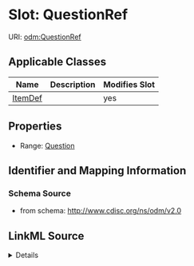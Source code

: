 # Slot: QuestionRef

URI: [odm:QuestionRef](http://www.cdisc.org/ns/odm/v2.0/QuestionRef)



<!-- no inheritance hierarchy -->




## Applicable Classes

| Name | Description | Modifies Slot |
| --- | --- | --- |
[ItemDef](ItemDef.md) |  |  yes  |







## Properties

* Range: [Question](Question.md)





## Identifier and Mapping Information







### Schema Source


* from schema: http://www.cdisc.org/ns/odm/v2.0




## LinkML Source

<details>
```yaml
name: QuestionRef
from_schema: http://www.cdisc.org/ns/odm/v2.0
rank: 1000
alias: QuestionRef
domain_of:
- ItemDef
range: Question

```
</details>